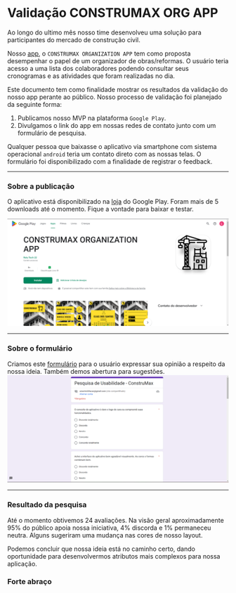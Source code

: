 <h1>Validação CONSTRUMAX ORG APP</h1>

Ao longo do ultimo mês nosso time desenvolveu uma solução para participantes do mercado de construção civil. 

Nosso <a href="https://github.com/Amorim-cyber/construmax_organization_app">app</a>, o `CONSTRUMAX ORGANIZATION APP` tem como proposta desempenhar o papel de um organizador de obras/reformas. O usuário teria acesso a uma lista dos colaboradores podendo consultar seus cronogramas e as atividades que foram realizadas no dia.

Este documento tem como finalidade mostrar os resultados da validação do nosso app perante ao público. Nosso processo de validação foi planejado da seguinte forma:

1. Publicamos nosso MVP na plataforma `Google Play`.
2. Divulgamos o link do app em nossas redes de contato junto com um formulário de pesquisa.

Qualquer pessoa que baixasse o aplicativo via smartphone com sistema operacional `android` teria um contato direto com as nossas telas. O formulário foi disponibilizado com a finalidade de registrar o feedback.

<hr>

<h3>Sobre a publicação</h3>

O aplicativo está disponibilizado na <a href="https://play.google.com/store/apps/details?id=com.fiap.mvp_project">loja</a> do Google Play. Foram mais de 5 downloads até o momento. Fique a vontade para baixar e testar.

<img src="assets/loja.PNG" >

<hr>

<h3>Sobre o formulário</h3>

Criamos este <a href="https://docs.google.com/forms/d/e/1FAIpQLSdJ-DNnU9cLGzs5ppXb6LRHFRW4uTFdkyCFJnONQ2iRhS-njg/viewform">formulário</a> para o usuário expressar sua opinião a respeito da nossa ideia. Também demos abertura para sugestões. <img src="assets/pesquisa.PNG">

<hr>

<h3>
    Resultado da pesquisa
</h3>

Até o momento obtivemos 24 avaliações. Na visão geral aproximadamente 95% do público apoia nossa iniciativa, 4% discorda e 1% permaneceu neutra. Alguns sugeriram uma mudança nas cores de nosso layout. 

Podemos concluir que nossa ideia está no caminho certo, dando oportunidade para desenvolvermos atributos mais complexos para nossa aplicação.

<h3>Forte abraço</h3>



